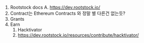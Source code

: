 1. Rootstock docs
   A. https://dev.rootstock.io/
2. Contract는 Ethereum Contracts 와 정말 별 다른건 없는듯?
3. Grants
4. Earn
   1. Hacktivator
   2. https://dev.rootstock.io/resources/contribute/hacktivator/
